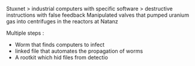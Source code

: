 
Stuxnet > industrial computers with specific software > destructive instructions with false feedback
Manipulated valves that pumped uranium gas into centrifuges in the reactors at Natanz

Multiple steps :
- Worm that finds computers to infect
- linked file that automates the propagation of worms
- A rootkit which hid files from detectio